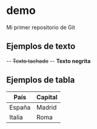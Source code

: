 # demo
Mi primer repositorio de Git

## Ejemplos de texto
-- ~~Texto tachado~~
-- **Texto negrita**

## Ejemplos de tabla
País  |  Capital
------|-----------
España|  Madrid
Italia|  Roma